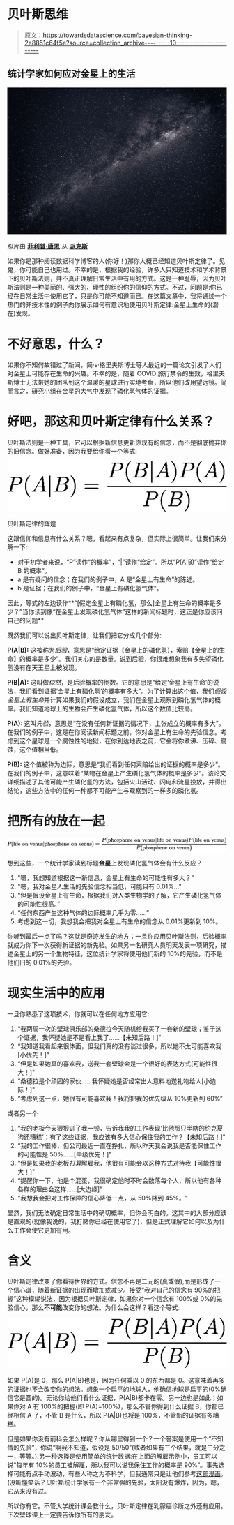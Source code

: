# 贝叶斯思维

> 原文：<https://towardsdatascience.com/bayesian-thinking-2e8851c64f5e?source=collection_archive---------10----------------------->

## 统计学家如何应对金星上的生活

![](img/1f099eac760691bdeb5edfddb8dda455.png)

照片由 [**菲利普·唐恩**](https://www.pexels.com/@philippedonn?utm_content=attributionCopyText&utm_medium=referral&utm_source=pexels) 从 [**派克斯**](https://www.pexels.com/photo/milky-way-illustration-1169754/?utm_content=attributionCopyText&utm_medium=referral&utm_source=pexels)

如果你是那种阅读数据科学博客的人(你好！)那你大概已经知道贝叶斯定律了。见鬼，你可能自己也用过。不幸的是，根据我的经验，许多人只知道技术和学术背景下的贝叶斯法则，并不真正理解日常生活中有用的方式。这是一种耻辱，因为贝叶斯法则是一种美丽的、强大的、理性的组织你的信仰的方式。不过，问题是:你已经在日常生活中使用它了，只是你可能不知道而已。在这篇文章中，我将通过一个热门的非技术性的例子向你展示如何有意识地使用贝叶斯定律:金星上生命的(潜在)发现。

# 不好意思，什么？

如果你不知何故错过了新闻，简·s·格里夫斯博士等人最近的一篇论文引发了人们对金星上可能存在生命的兴趣。不幸的是，随着 COVID 旅行禁令的生效，格里夫斯博士无法带她的团队到这个温暖的星球进行实地考察，所以他们改用望远镜。简而言之，研究小组在金星的大气中发现了磷化氢气体的证据。

# 好吧，那这和贝叶斯定律有什么关系？

贝叶斯法则是一种工具，它可以根据新信息更新你现有的信念，而不是彻底抛弃你的旧信念。做好准备，因为我要给你看一个等式:

![](img/1d9936226ba6fe2154a2385f7ca5f85f.png)

贝叶斯定律的辉煌

这跟信仰和信息有什么关系？嗯，看起来有点复杂，但实际上很简单。让我们来分解一下:

*   对于初学者来说，“P”读作“的概率”，“|”读作“给定”。所以“P(A|B)”读作“给定 B 的概率”。
*   a 是有疑问的信念；在我们的例子中，A 是“金星上有生命”的陈述。
*   b 是证据；在我们的例子中，“金星上有磷化氢气体”。

因此，等式的左边读作**“[假定金星上有磷化氢，那么]金星上有生命的概率是多少？”当你读到像“在金星上发现磷化氢气体”这样的新闻标题时，这正是你应该问自己的问题**

既然我们可以说出贝叶斯定律，让我们把它分成几个部分:

**P(A|B):** 这被称为*后验*，意思是“给定证据【金星上的磷化氢】，索赔【金星上的生命】的概率是多少”。我们关心的是数量。说到后验，你很难想象我有多失望磷化氢没有在天王星上被发现。

**P(B|A):** 这叫做*似然*，是后验概率的倒数。它的意思是“给定‘金星上有生命’的说法，我们看到证据‘金星上有磷化氢’的概率有多大”。为了计算出这个值，我们*假设金星上有生命*并计算如果我们的假设成立，我们在金星上观察到磷化氢气体的概率。我们知道地球上的生物会产生磷化氢气体，所以这个数值比较高。

**P(A):** 这叫*先验*，意思是“在没有任何新证据的情况下，主张成立的概率有多大”。在我们的例子中，这是在你阅读新闻标题之前，你对金星上有生命的先验信念。考虑到这个星球是一个腐蚀性的地狱，在你到达地表之前，它会将你煮沸、压碎、腐蚀，这个值相当低。

**P(B):** 这个值被称为边际，意思是“我们看到任何索赔给出的证据的概率是多少”。在我们的例子中，这意味着“某物在金星上产生磷化氢气体的概率是多少”。该论文详细描述了其他可能产生磷化氢的方法，包括火山活动、闪电和流星投放，并得出结论，这些方法中的任何一种都不可能产生与观察到的一样多的磷化氢。

# 把所有的放在一起

![](img/4e2eeff31b49f3dfd64cc2f0f7d1a079.png)

想到这些，一个统计学家读到标题**金星**上发现磷化氢气体会有什么反应？

1.  "嗯，我想知道根据这一新信息，金星上有生命的可能性有多大？"
2.  "嗯，我对金星人生活的先验信念相当低，可能只有 0.01%…"
3.  “但是假设金星上有生命，根据我们对人类生物学的了解，它产生磷化氢气体的可能性很高。”
4.  “任何东西产生这种气体的边际概率几乎为零……”
5.  考虑到这一切，我想我会把我对金星上有生命的信念从 0.01%更新到 10%。

你听到最后一点了吗？这就是奇迹发生的地方；一旦你应用贝叶斯法则，后验概率就成为你下一次获得新证据的新先验。如果另一名研究人员明天发表一项研究，描述金星上的另一个生物特征，这位统计学家将使用他们新的 10%的先验，而不是他们旧的 0.01%的先验。

# 现实生活中的应用

一旦你熟悉了这项技术，你就可以在任何地方应用它:

1.  “我两周一次的壁球俱乐部的桑德拉今天随机给我买了一套新的壁球；鉴于这个证据，我怀疑她是不是看上我了……【未知后路！]"
2.  “我知道我看起来很体面，但我们真的没有谈过很多，所以她不太可能喜欢我[小优先！]"
3.  “但是如果她真的喜欢我，送我一套壁球会是一个很好的表达方式[可能性很大！]"
4.  “桑德拉是个顽固的家伙……我怀疑她是否经常出人意料地送礼物给人[小边际！]"
5.  “考虑到这一点，她很有可能喜欢我！我将把我的优先级从 10%更新到 60%”

或者另一个

1.  “我的老板今天狠狠训了我一顿，告诉我我的工作表现‘比他那只半瞎的约克夏狗还糟糕’；有了这些证据，我应该有多大信心保住我的工作？【未知后路！]"
2.  “我的工作很棒，但公司最近一直在挣扎，所以昨天我会说我是否能保住工作的可能性是 50%……[中级优先！]"
3.  “但是如果我的老板*打算*解雇我，他很有可能会以这种方式对待我【可能性很大！]"
4.  “提醒你一下，他是个混蛋，我很确定他时不时会数落每个人，所以他有各种各样的理由会这样……[大边缘]”
5.  "我想我会把对工作保障的信心降低一点，从 50%降到 45%。"

显然，我们无法确定日常生活中的确切概率，但你会明白的。这其中的大部分应该是直观的(就像我说的，我打赌你已经在使用它了)，但是正式理解它如何以及为什么工作会使它更加有用。

# 含义

贝叶斯定律改变了你看待世界的方式。信念不再是二元的(真或假),而是形成了一个信心谱，随着新证据的出现而增加或减少。接受“我对自己的信念有 90%的把握”这种模糊说法，因为根据贝叶斯定律，如果你对一个信念有 100%或 0%的先验信心，那么**不可能**改变你的想法。为什么会这样？看这个等式:

![](img/1d9936226ba6fe2154a2385f7ca5f85f.png)

如果 P(A)是 0，那么 P(A|B)也是，因为任何乘以 0 的东西都是 0。这意味着再多的证据也不会改变你的想法。想象一个扁平的地球人，他确信地球是扁平的(0%确信它是圆的)。无论你给他们看什么证据，P(A|B)都卡在零。另一边也是如此；如果你对 A 有 100%的把握(即 P(A)=100%)，那么不管你得到什么证据 B，你都已经相信 A 了，不管 B 是什么，所以 P(A|B)也将是 100%，不管新的证据有多糟糕。

但是如果你没有前科会怎么样呢？你从哪里得到一个？一个答案是使用一个“不知情的先验”，你说“啊我不知道，假设是 50/50”(或者如果有三个结果，就是三分之一，等等。).另一种选择是使用简单的统计数据:在上面的解雇示例中，员工可以说“每年有 10%的员工被解雇，所以我可以说我保住工作的概率是 90%”。事先选择可能有点手动波动，有些人称之为不科学，但我通常只是让他们参考[这部漫画](https://xkcd.com/1132/)。(没听懂笑话？贝叶斯统计学家有一个非常强的先验，太阳没有爆炸，因为，嗯，它从来没有过。

所以你有它。不管大学统计课会教什么，贝叶斯定律在乳腺癌诊断之外还有应用。下次壁球课上一定要告诉你所有的朋友。